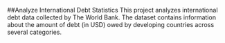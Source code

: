 ##Analyze International Debt Statistics
This project analyzes international debt data collected by The World Bank. The dataset contains information about the amount of debt (in USD) owed by developing countries across several categories.
